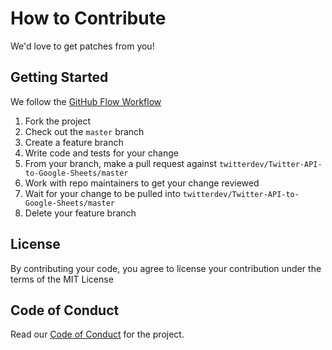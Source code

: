 # How to Contribute

We'd love to get patches from you!

## Getting Started

We follow the [GitHub Flow Workflow](https://guides.github.com/introduction/flow/)

1. Fork the project
1. Check out the `master` branch
1. Create a feature branch
1. Write code and tests for your change
1. From your branch, make a pull request against `twitterdev/Twitter-API-to-Google-Sheets/master`
1. Work with repo maintainers to get your change reviewed
1. Wait for your change to be pulled into `twitterdev/Twitter-API-to-Google-Sheets/master`
1. Delete your feature branch

## License

By contributing your code, you agree to license your contribution under the
terms of the MIT License

## Code of Conduct

Read our [Code of Conduct](CODE_OF_CONDUCT.md) for the project.